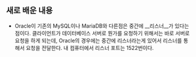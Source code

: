 ## 새로 배운 내용
* Oracle이 기존의 MySQL이나 MariaDB와 다른점은 중간에 __리스너__가 있다는 점이다. 클라이언트가 데이터베이스 서버로 뭔가를 요청하기 위해서는 바로 서버로 요청을 하게 되는데,
Oracle의 경우에는 중간에 리스너라는게 있어서 리스너를 통해서 요청을 전달한다. 내 컴퓨터에서 리스너 포트는 1522번이다.
